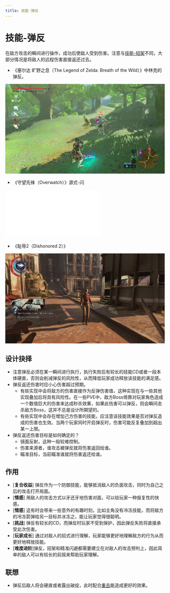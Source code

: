 ```yaml
---
title: 技能-弹反
---
```


# 技能-弹反
在敌方攻击的瞬间进行操作，成功后使敌人受到伤害。注意与[技能-招架]()不同，大部分情况是将敌人的远程伤害直接返还过去。

- 《塞尔达 旷野之息（The Legend of Zelda: Breath of the Wild）》中林克的弹反。

![弹反-旷野之息](/images/弹反-旷野之息.gif)

- 《守望先锋（Overwatch）》源式-闪

<iframe src="{{ site.url }}/videos/源式-闪.mp4" frameborder="0"> </iframe>

- 《耻辱2（Dishonored 2）》

![弹反-耻辱2](/images/弹反-耻辱2.gif)

## 设计抉择
- 注意弹反必须在某一瞬间进行执行，执行失败后有较长的技能CD或者一段本体硬直，否则会削减弹反的风险性，从而降低玩家成功释放该技能的满足感。
- 弹反返还伤害时应小心伤害超过预期。
    - 有些实现中会将敌方的伤害直接作为反弹伤害值，这种实现在与一些其他实现叠加后将具有风险性。在一些PVE中，敌方Boss倚靠对玩家角色造成一个数值巨大的伤害来达成秒杀效果，如果此伤害可以弹反，则会瞬间击杀敌方Boss，这并不总是设计所期望的。
    - 有些实现中会存在增加己方伤害的技能，应注意该技能效果是否对弹反造成的伤害也生效。当两个玩家同时开启弹反时，伤害可能反复叠加到超出某一上限。
- 弹反返还伤害目标是如何确定的？
    - 镜面反射，这种一般较难控制。
    - 伤害来源者，谁攻击被弹反就将伤害返回给谁。
    - 瞄准目标，当前瞄准谁就将伤害返还给谁。

## 作用
- [**复合收益**] 弹反作为一个防御技能，能够抵消敌人的负面攻击，同时为自己之后的攻击打开局面。
- [**情感**] 用敌人的攻击方式以牙还牙地伤害对面，可以给玩家一种报复性的快感。
- [**情感**] 这有时会带来一些意外的有趣时刻，比如主角没有冷冻技能，而将敌方的冷冻箭弹给另一目标并冰冻之，能让玩家觉得很聪明。
- [**挑战**] 弹反有较长的CD，而弹反时玩家不受到保护，因此弹反失败将直接承受此次伤害。
- [**玩家成长**] 通过对敌人的招式进行理解，玩家能够更好地理解敌方的行为从而更好地释放技能。
- [**难度进阶**]弹反，招架和精准闪避都需要建立在对敌人的攻击预判上，因此简单的敌人可以有较长的前摇来帮助玩家理解。


## 联想
- 弹反后敌人将会硬直或者露出破绽，此时配合[重击]()能造成更好的效果。